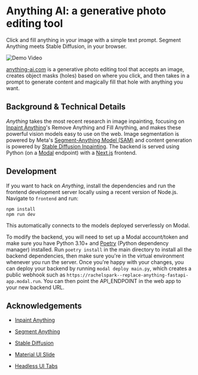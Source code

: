# Anything AI: a generative photo editing tool

Click and fill anything in your image with a simple text prompt. Segment Anything meets Stable Diffusion, in your browser.

![Demo Video](https://github.com/rachelspark/anything-ai/assets/33185836/1920a7c6-75b6-407f-80de-f4ea06e0804f)

[anything-ai.com](https://www.anything-ai.com/) is a generative photo editing tool that accepts an image, creates object masks (holes) based on where you click, and then takes in a prompt to generate content and magically fill that hole with anything you want. 

## Background & Technical Details
*Anything* takes the most recent research in image inpainting, focusing on [Inpaint Anything](https://arxiv.org/abs/2304.06790)'s Remove Anything and Fill Anything, and makes these powerful vision models easy to use on the web. Image segmentation is powered by Meta's [Segment-Anything Model (SAM)](https://segment-anything.com/) and content generation is powered by [Stable Diffusion Inpainting](https://arxiv.org/abs/2112.10752). The backend is served using Python (on a [Modal](https://modal.com/) endpoint) with a [Next.js](https://nextjs.org/) frontend.

## Development
If you want to hack on *Anything*, install the dependencies and run the frontend development server locally using a recent version of Node.js. Navigate to `frontend` and run:
```
npm install
npm run dev
```

This automatically connects to the models deployed serverlessly on Modal. 

To modify the backend, you will need to set up a Modal account/token and make sure you have Python 3.10+ and [Poetry](https://python-poetry.org/) (Python dependency manager) installed. Run `poetry install` in the main directory to install all the backend dependencies, then make sure you're in the virtual environment whenever you run the server. Once you're happy with your changes, you can deploy your backend by running `modal deploy main.py`, which creates a public webhook such as `https://rachelspark--replace-anything-fastapi-app.modal.run`. You can then point the API_ENDPOINT in the web app to your new backend URL.

## Acknowledgements
* [Inpaint Anything](https://github.com/geekyutao/Inpaint-Anything)
* [Segment Anything](https://github.com/facebookresearch/segment-anything)
* [Stable Diffusion](https://github.com/huggingface/diffusers)

* [Material UI Slide](https://mui.com/material-ui/api/slide/)
* [Headless UI Tabs](https://headlessui.com/react/tabs)


